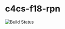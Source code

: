 # c4cs-f18-rpn

[![Build Status](https://travis-ci.org/{azdon}/{c4cs-f18-rpn}.png?branch=master)](https://travis-ci.org/{azdon}/{c4cs-f18-rpn})
